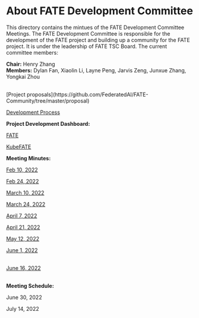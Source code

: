 # About FATE Development Committee

This directory contains the mintues of the FATE Development Committee Meetings. The FATE  Development Committee is responsible for the development of the FATE project and building up a community
for the FATE project. It is under the leadership of FATE TSC Board. The current committee members:

**Chair:** Henry Zhang  
**Members:** Dylan Fan, Xiaolin Li, Layne Peng, Jarvis Zeng, Junxue Zhang, Yongkai Zhou  

<BR>
[Project proposals](https://github.com/FederatedAI/FATE-Community/tree/master/proposal)

[Development Process](https://github.com/FederatedAI/FATE-Community/blob/master/FederatedAI_PROJECT_PROCESS_GUIDELINE.md)

  
**Project Development Dashboard:**

[FATE](https://github.com/orgs/FederatedAI/projects?type=beta)

[KubeFATE](https://github.com/orgs/FederatedAI/projects/5/views/1)


**Meeting Minutes:**

[Feb 10, 2022](FATEDevMeeting20220210.pdf)
  
[Feb 24, 2022](FATEDevMeeting20220224.pdf)

[March 10, 2022](FATEDevMeeting20220310.pdf)

[March 24, 2022](FATEDevMeeting20220324.pdf)

[April 7, 2022](FATEDevMeeting20220407.pdf)

[April 21, 2022](FATEDevMeeting20220421.pdf)

[May 12, 2022](FATEDevMeeting20220512.pdf)
  
[June 1, 2022](FATEDevMeeting20220601.pdf) <BR><BR>

[June 16, 2022](FATEDevMeeting20220616.pdf) <BR><BR>
  
**Meeting Schedule:**

June 30, 2022

July 14, 2022



